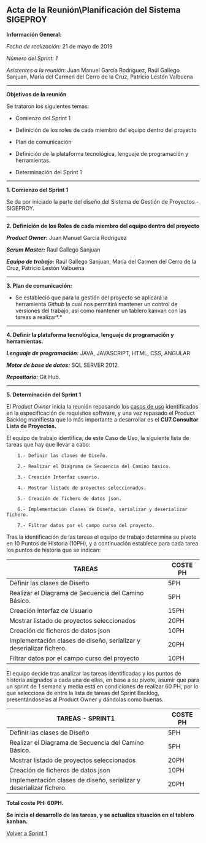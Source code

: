 ## Acta de la Reunión\Planificación del Sistema SIGEPROY

**Información General:**

*Fecha de realización:* 21 de mayo de 2019

*Número del Sprint:* *1*

*Asistentes a la reunión*: Juan Manuel García Rodríguez, Raúl Gallego Sanjuan,
María del Carmen del Cerro de la Cruz, Patricio Lestón Valbuena
***

**Objetivos de la reunión**

Se trataron los siguientes temas:

-   Comienzo del Sprint 1

-   Definición de los roles de cada miembro del equipo dentro del proyecto

-   Plan de comunicación

-   Definición de la plataforma tecnológica, lenguaje de programación y
    herramientas.

-   Determinación del Sprint 1

***
**1.  Comienzo del Sprint 1**

Se da por iniciado la parte del diseño del Sistema de Gestión de Proyectos - SIGEPROY.

***
**2. Definición de los Roles de cada miembro del equipo dentro del proyecto**

   ***Product Owner:*** Juan Manuel García Rodríguez

   ***Scrum Master:*** Raul Gallego Sanjuan

   ***Equipo de trabajo:*** Raúl Gallego Sanjuan, María del Carmen del Cerro de
   la Cruz, Patricio Lestón Valbuena

***
**3. Plan de comunicación:**

-   Se estableció que para la gestión del proyecto se aplicará la herramienta
    *Github* la cual nos permitirá mantener un control de versiones del trabajo,
    así como mantener un tablero kanvan con las tareas a realizar*.*
***
**4. Definir la plataforma tecnológica, lenguaje de programación y        herramientas.**

***Lenguaje de programación:*** JAVA, JAVASCRIPT, HTML, CSS, ANGULAR

***Motor de base de datos:*** SQL SERVER 2012.

***Repositorio:*** Git Hub.

***
**5. Determinación del Sprint 1**

El *Product Owner* inicia la reunión repasando los [casos de uso][casouso] identificados en
la especificación de requisitos software, y una vez repasado el Product Backlog
manifiesta que lo más importante a desarrollar es el **CU7.Consultar Lista de
Proyectos.**

El equipo de trabajo identifica, de este Caso de Uso, la siguiente lista de
tareas que hay que llevar a cabo:

        1.- Definir las clases de Diseño.

        2.- Realizar el Diagrama de Secuencia del Camino básico.

        3.- Creación Interfaz usuario.

        4.- Mostrar listado de proyectos seleccionados.

        5.- Creación de fichero de datos json.

        6.- Implementación clases de Diseño, serializar y deserializar fichero.

        7.- Filtrar datos por el campo curso del proyecto.

Tras la identificación de las tareas el equipo de trabajo determina su pivote en
10 Puntos de Historia (10PH), y a continuación establece para cada tarea los
puntos de historia que se indican:

| **TAREAS**                                                          | **COSTE PH** |
|---------------------------------------------------------------------|--------------|
| Definir las clases de Diseño                                        | 5PH          |
| Realizar el Diagrama de Secuencia del Camino Básico.                | 5PH          |
| Creación Interfaz de Usuario                                        | 15PH         |
| Mostrar listado de proyectos seleccionados                          | 20PH         |
| Creación de ficheros de datos json                                  | 10PH         |
| Implementación clases de diseño, serializar y deserializar fichero. | 20PH         |
| Filtrar datos por el campo curso del proyecto                       | 10PH         |

El equipo decide tras analizar las tareas identificadas y los puntos de historia
asignados a cada una de ellas, en base a su pivote, asumir que para un sprint de
1 semana y media está en condiciones de realizar 60 PH, por lo que selecciona de
entre la lista de tareas del Sprint Backlog, presentándoselas al Product Owner y
dándolas como buenas.

| **TAREAS - SPRINT1**                                                | **COSTE PH** |
|---------------------------------------------------------------------|--------------|
| Definir las clases de Diseño                                        | 5PH          |
| Realizar el Diagrama de Secuencia del Camino Básico.                | 5PH          |
| Mostrar listado de proyectos seleccionados                          | 20PH         |
| Creación de ficheros de datos json                                  | 10PH         |
| Implementación clases de diseño, serializar y deserializar fichero. | 20PH         |

**Total coste PH: 60PH.**

__Se inicia el desarrollo de las tareas, y se actualiza situación en el tablero
kanban.__

[Volver a Sprint 1](https://github.com/DptoSIC/proyectoEIE/blob/master/SPRINT%201/SPRINT%201.md)

[casouso]: https://github.com/DptoSIC/proyectoEIE/blob/master/ERS-ASI/Casos%20De%20Uso/Diagrama_Casos_Uso%20v4.jpg
